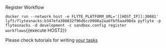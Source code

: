 Register Workflow

`docker run --network host -e FLYTE_PLATFORM_URL='[[HOST_IP]]:30081' lyft/flytesnacks:b347efa300832f96d6cc0900a2aa6fbf6aad98da pyflyte -p flytesnacks -d development -c sandbox.config register workflows`{{execute HOST2}}

Please check tutorials for writing [your tasks ](https://lyft.github.io/flyte/user/getting_started/create_first.html)
